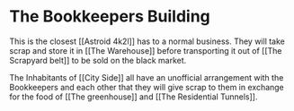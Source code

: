 # The Bookkeepers Building

This is the closest [[Astroid 4k2l]] has to a normal business. They will take scrap and store it in [[The Warehouse]] before transporting it out of [[The Scrapyard belt]] to be sold on the black market.

The Inhabitants of [[City Side]] all have an unofficial arrangement with the Bookkeepers and each other that they will give scrap to them in exchange for the food of [[The greenhouse]] and [[The Residential Tunnels]].
